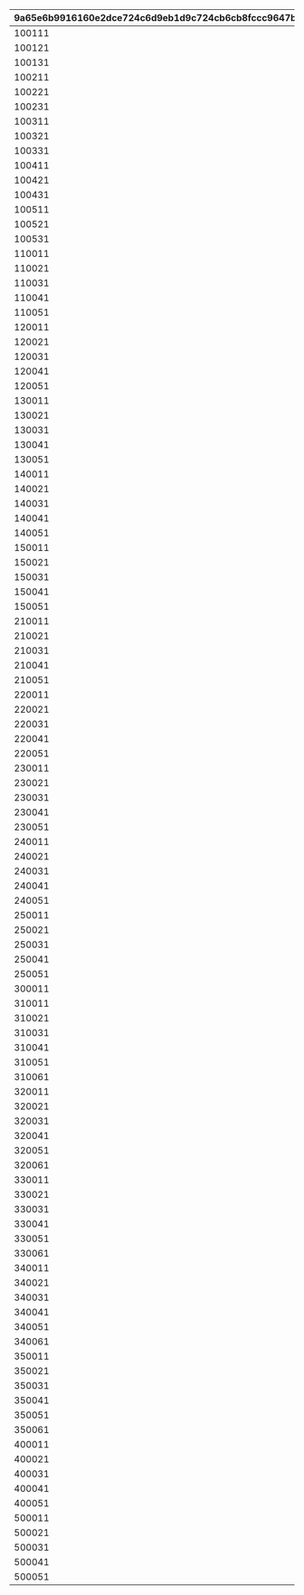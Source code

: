 |9a65e6b9916160e2dce724c6d9eb1d9c724cb6cb8fccc9647ba8e5bd3fb413ac|57f9ad520a1eb91dacc4d674868b4a144e64c8ca882514b3dbc806ac67a6f22b|071115be63aa79652935c78178bd3e66b7d439bec5172de90c11ff5d3b631dab|b6a512cff4c37447214e4e9b95f1d4c0af3196e1421a8a6b4951d39903921e08|1213273f415d017e7ab676302015c987d4df353df511c1e9740c585f98168bc1|3f6c2e5a09dea968130124285f075625fb6a2cebe2c91521a72adcb8b92a112d|
| --- | --- | --- | --- | --- | --- |
|100111|100112|0|0|10011|0|
|100121|100122|100125|100123|10012|100124|
|100131|100132|100135|100133|10013|100134|
|100211|0|0|0|10021|0|
|100221|0|0|0|10022|0|
|100231|100232|0|0|10023|0|
|100311|0|0|0|10031|0|
|100321|0|0|0|10032|0|
|100331|100332|100335|100333|10033|100334|
|100411|100412|0|0|10041|0|
|100421|100422|0|0|10042|0|
|100431|100432|0|0|10043|0|
|100511|0|0|0|10051|0|
|100521|100522|100525|100523|10052|100524|
|100531|100532|100535|100533|10053|100534|
|110011|0|0|0|11001|0|
|110021|0|0|0|11002|0|
|110031|0|0|0|11003|0|
|110041|0|0|0|11004|0|
|110051|0|0|0|11005|0|
|120011|0|0|0|12001|0|
|120021|0|0|0|12002|0|
|120031|0|0|0|12003|0|
|120041|0|0|0|12004|0|
|120051|0|0|0|12005|0|
|130011|0|0|0|13001|0|
|130021|130022|0|0|13002|0|
|130031|0|0|0|13003|0|
|130041|130042|0|0|13004|0|
|130051|0|0|0|13005|0|
|140011|0|0|0|14001|0|
|140021|0|0|0|14002|0|
|140031|0|0|0|14003|0|
|140041|140042|0|0|14004|0|
|140051|140052|0|0|14005|0|
|150011|0|0|0|15001|0|
|150021|0|0|0|15002|0|
|150031|150032|150035|150033|15003|150034|
|150041|150042|150045|150043|15004|150044|
|150051|0|0|0|15005|0|
|210011|0|0|0|21001|0|
|210021|0|0|0|21002|0|
|210031|0|0|0|21003|0|
|210041|0|0|0|21004|0|
|210051|0|0|0|21005|0|
|220011|0|0|0|22001|0|
|220021|0|0|0|22002|0|
|220031|0|0|0|22003|0|
|220041|0|0|0|22004|0|
|220051|0|0|0|22005|0|
|230011|0|0|0|23001|0|
|230021|230022|0|0|23002|0|
|230031|0|0|0|23003|0|
|230041|230042|0|0|23004|0|
|230051|0|0|0|23005|0|
|240011|0|0|0|24001|0|
|240021|0|0|0|24002|0|
|240031|0|0|0|24003|0|
|240041|240042|0|0|24004|0|
|240051|240052|0|0|24005|0|
|250011|0|0|0|25001|0|
|250021|0|0|0|25002|0|
|250031|250032|250035|250033|25003|250034|
|250041|250042|250045|250043|25004|250044|
|250051|0|0|0|25005|0|
|300011|0|0|0|30001|0|
|310011|0|0|0|31001|0|
|310021|0|0|0|31002|0|
|310031|0|0|0|31003|0|
|310041|0|0|0|31004|0|
|310051|0|0|0|31005|0|
|310061|0|0|0|31006|0|
|320011|0|0|0|32001|0|
|320021|0|0|0|32002|0|
|320031|0|0|0|32003|0|
|320041|0|0|0|32004|0|
|320051|0|0|0|32005|0|
|320061|0|0|0|32006|0|
|330011|0|0|0|33001|0|
|330021|330022|0|0|33002|0|
|330031|0|0|0|33003|0|
|330041|330042|0|0|33004|0|
|330051|0|0|0|33005|0|
|330061|330062|0|0|33006|0|
|340011|0|0|0|34001|0|
|340021|0|0|0|34002|0|
|340031|0|0|0|34003|0|
|340041|340042|0|0|34004|0|
|340051|340052|0|0|34005|0|
|340061|0|0|0|34006|0|
|350011|0|0|0|35001|0|
|350021|0|0|0|35002|0|
|350031|350032|350035|350033|35003|350034|
|350041|350042|350045|350043|35004|350044|
|350051|0|0|0|35005|0|
|350061|0|0|0|35006|0|
|400011|400012|0|400013|40001|0|
|400021|0|0|0|40002|0|
|400031|0|0|0|40003|0|
|400041|400042|0|400043|40004|400044|
|400051|0|0|0|40005|0|
|500011|500012|0|0|50001|0|
|500021|0|0|0|50002|0|
|500031|0|0|0|50003|0|
|500041|0|0|0|50004|0|
|500051|0|0|0|50005|0|